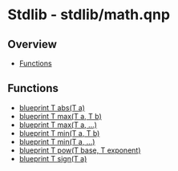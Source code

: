 
# Stdlib - stdlib/math.qnp

## Overview
 - [Functions](#functions)


## Functions
 - [blueprint T abs(T a)]()
 - [blueprint T max(T a, T b)]()
 - [blueprint T max(T a, ...)]()
 - [blueprint T min(T a, T b)]()
 - [blueprint T min(T a, ...)]()
 - [blueprint T pow(T base, T exponent)]()
 - [blueprint T sign(T a)]()

